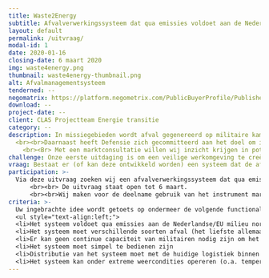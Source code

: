 ```yaml
---
title: Waste2Energy
subtitle: Afvalverwerkingssysteem dat qua emissies voldoet aan de Nederlandse/EU normen en potentieel bruikbare energie kan opwekken.
layout: default
permalink: /uitvraag/
modal-id: 1
date: 2020-01-16
closing-date: 6 maart 2020
img: waste4energy.png
thumbnail: waste4energy-thumbnail.png
alt: Afvalmanagementsysteem
tenderned: --
negomatrix: https://platform.negometrix.com/PublicBuyerProfile/PublishedTenderInformation.aspx?isPublicProfile=false&tenderId=140984&tab=1&page=1&searchParam=&sortParam=Id&sortDirection=False
download: --
project-date: --
client: CLAS Projectteam Energie transitie
category: --
description: In missiegebieden wordt afval gegenereerd op militaire kampementen. Afvalverwerking vormt daarbij vaak een probleem omdat het in de omgeving ontbreekt aan een goede infrastructuur voor afvalverwerking. Open afvalverbranding (burn pits) is geen optie vanwege de schadelijke emissies die erbij vrijkomen en transport terug naar Nederland is vanwege extra brandstofverbruik, kosten en personeel onwenselijk.
  <br><br>Daarnaast heeft Defensie zich gecommitteerd aan het doel om in 2050 de operationele kampementen volledig zelfvoorzienend te hebben op energiegebied waar een ‘Waste2Energy’ systeem een bijdrage aan zou kunnen leveren. De energie die zo’n afvalverwerkingssysteem zou produceren zou gebruikt moeten kunnen worden op het kampement.
    <br><Br> Met een marktconsultatie willen wij inzicht krijgen in potentiele innovatieve oplossingen die kunnen bijdragen aan het afvalprobleem en aan de energievraag van een kampement.
challenge: Onze eerste uitdaging is om een veilige werkomgeving te creëren voor mens en milieu in inzetgebieden. De tweede uitdaging is om in 2050 onze operationele kampementen energieneutraal te hebben gemaakt.
vraag: Bestaat er (of kan deze ontwikkeld worden) een systeem dat de afvalstromen die gegenereerd worden op een operationeel kampement kan verwerken waarbij geen schadelijke emissies ontstaan voor mens en omgeving? En kan er uit dit afval energie worden gegenereerd dat kan worden gebruikt op het kampement?
participation: >-
  Via deze uitvraag zoeken wij een afvalverwerkingssysteem dat qua emissies voldoet aan de Nederlandse/EU normen en potentieel bruikbare energie kan genereren. Wij bieden o.a. een experimenteerruimte (Fieldlab Smartbase) op onze Base van de Toekomst, geven feedback op het systeem en u levert hiermee tevens een maatschappelijke bijdrage voor de hoofdtaak van Defensie: zorgen voor vrede en veiligheid.
      <br><br> De uitvraag staat open tot 6 maart.
      <br><br>Wij maken voor de deelname gebruik van het instrument marktconsultatie. Publicatie van de marktconsultatie vindt u op TenderNed en Negomatrix. De links hiervoor vindt u boven aan de pagina.
criteria: >-
  Uw ingebrachte idee wordt getoets op ondermeer de volgende functionaliteiten.
  <ul style="text-align:left;">
  <li>Het systeem voldoet qua emissies aan de Nederlandse/EU milieu normen
  <li>Het systeem moet verschillende soorten afval (het liefste allemaal) kunnen verwerken
  <li>Er kan geen continue capaciteit van militairen nodig zijn om het systeem te opereren
  <li>Het systeem moet simpel te bedienen zijn
  <li>Distributie van het systeem moet met de huidige logistiek binnen Defensie mogelijk zijn
  <li>Het systeem kan onder extreme weercondities opereren (o.a. temperaturen van -40 tot +60 graden Celsius, en rukwinden)</ul>
---
```

